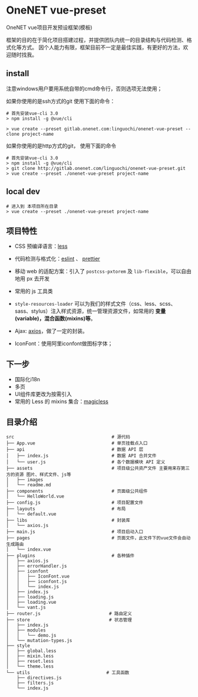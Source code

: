 # OneNET vue-preset
OneNET vue项目开发预设框架(模板)

框架的目的在于简化项目搭建过程，并提供团队内统一的目录结构与代码检测、格式化等方式。
因个人能力有限，框架目前不一定是最佳实践，有更好的方法，欢迎随时找我。

## install
注意windows用户要用系统自带的cmd命令行，否则选项无法使用；

如果你使用的是ssh方式的git 使用下面的命令： 
```
# 首先安装vue-cli 3.0
> npm install -g @vue/cli

> vue create --preset gitlab.onenet.com:linguochi/onenet-vue-preset --clone project-name
```


如果你使用的是http方式的git， 使用下面的命令

```
# 首先安装vue-cli 3.0
> npm install -g @vue/cli
> git clone http://gitlab.onenet.com/linguochi/onenet-vue-preset.git
> vue create --preset ./onenet-vue-preset project-name
```


## local dev

```
# 进入到 本项目所在目录
> vue create --preset ./onenet-vue-preset project-name
```

## 项目特性

- CSS 预编译语言：[less](http://lesscss.org/)

- 代码检测与格式化：[eslint](https://eslint.org/) 、 [prettier](https://prettier.io/)

- 移动 web 的适配方案：引入了 `postcss-pxtorem` 及 `lib-flexible`，可以自由地用 px 去开发

- 常用的 js 工具类

- `style-resources-loader` 可以为我们的样式文件（css、less、scss、sass、stylus）注入样式资源，统一管理资源文件，如常用的 **变量(variable)，混合函数(mixins)等**。

- Ajax: [axios](https://github.com/axios/axios)，做了一定的封装。

- IconFont：使用阿里iconfont做图标字体；

## 下一步

- 国际化i18n
- 多页
- UI组件库更改为按需引入
- 常用的 Less 的 mixins 集合：[magicless](https://github.com/cklwblove/magicless)

## 目录介绍

```shell
src                                     # 源代码
├── App.vue                             # 单页挂载点入口
├── api                                 # 数据 API 层                       
│   ├── index.js                        # 数据 API 合并文件
│   └── user.js                         # 各个数据模块 API 定义
├── assets                              # 项目级公共资产文件 主要用来存第三方的资源 图片、样式文件、js等
│   ├── images
│   └── readme.md
├── components                          # 页面级公共组件
│   └── HelloWorld.vue
├── config.js                           # 项目配置文件
├── layouts                             # 布局
│   └── default.vue                     
├── libs                                # 封装库
│   └── axios.js
├── main.js                             # 项目启动入口
├── pages                               # 页面文件，此文件下的vue文件会自动生成路由
│   └── index.vue
├── plugins                             # 各种插件
│   ├── axios.js
│   ├── errorHandler.js
│   ├── iconfont
│   │   ├── IconFont.vue
│   │   ├── iconfont.js
│   │   └── index.js
│   ├── index.js
│   ├── loading.js
│   ├── loading.vue
│   └── vant.js
├── router.js                          # 路由定义
├── store                              # 状态管理
│   ├── index.js
│   ├── modules
│   │   └── demo.js
│   └── mutation-types.js
├── style
│   ├── global.less
│   ├── mixin.less
│   ├── reset.less
│   └── theme.less
└── utils                             # 工具函数
    ├── directives.js
    ├── filters.js
    └── index.js
```
